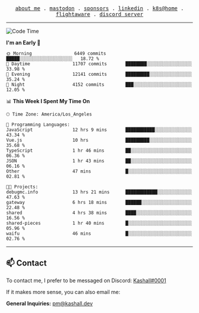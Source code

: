 <p align="center">
  <samp>
    <a href="https://jordanjones.org/">about me</a> .
    <a href="https://mastodon.social/@kashall">mastodon</a> .
    <a href="https://github.com/sponsors/kashalls">sponsors</a> .
    <a href="https://linkedin.com/in/jordpjones">linkedin</a> .
    <a href="https://github.com/kashalls/home-cluster">k8s@home</a> .
    <a href="https://flightaware.com/adsb/stats/user/kashalls">flightaware</a> .
    <a href="https://discord.gg/ctgrp8k">discord server</a>
  </samp>
</p>

---

<!--START_SECTION:waka-->
![Code Time](http://img.shields.io/badge/Code%20Time-1%2C324%20hrs%2046%20mins-blue)

**I'm an Early 🐤** 

```text
🌞 Morning                6449 commits        █████░░░░░░░░░░░░░░░░░░░░   18.72 % 
🌆 Daytime                11707 commits       ████████░░░░░░░░░░░░░░░░░   33.98 % 
🌃 Evening                12141 commits       █████████░░░░░░░░░░░░░░░░   35.24 % 
🌙 Night                  4152 commits        ███░░░░░░░░░░░░░░░░░░░░░░   12.05 % 
```


📊 **This Week I Spent My Time On** 

```text
🕑︎ Time Zone: America/Los_Angeles

💬 Programming Languages: 
JavaScript               12 hrs 9 mins       ███████████░░░░░░░░░░░░░░   43.34 % 
Vue.js                   10 hrs              █████████░░░░░░░░░░░░░░░░   35.68 % 
TypeScript               1 hr 46 mins        ██░░░░░░░░░░░░░░░░░░░░░░░   06.36 % 
JSON                     1 hr 43 mins        ██░░░░░░░░░░░░░░░░░░░░░░░   06.16 % 
Other                    47 mins             █░░░░░░░░░░░░░░░░░░░░░░░░   02.81 % 

🐱‍💻 Projects: 
debugmc.info             13 hrs 21 mins      ████████████░░░░░░░░░░░░░   47.63 % 
gateway                  6 hrs 18 mins       ██████░░░░░░░░░░░░░░░░░░░   22.48 % 
shared                   4 hrs 38 mins       ████░░░░░░░░░░░░░░░░░░░░░   16.56 % 
shared-pieces            1 hr 40 mins        █░░░░░░░░░░░░░░░░░░░░░░░░   05.96 % 
waifu                    46 mins             █░░░░░░░░░░░░░░░░░░░░░░░░   02.76 % 
```


<!--END_SECTION:waka-->

---

## 📫 Contact

To contact me, I prefer to be messaged on Discord:  [Kashall#0001](https://discord.com/users/201077739589992448)

If it makes more sense, you can also email me:

**General Inquiries:** pm@kashall.dev  
